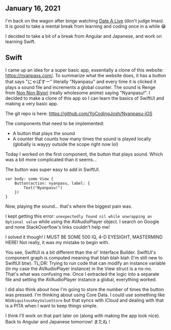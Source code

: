 ## January 16, 2021

I'm back on the wagon after binge watching [Date A Live](https://myanimelist.net/anime/15583/Date_A_Live) (don't judge lmao). It is good to take a mental break from learning and coding once in a while 😁

I decided to take a bit of a break from Angular and Japanese, and work on learning Swift.

## Swift

I came up an idea for a super basic app, essentially a clone of this website: https://nyanpass.com/. To summarize what the website does, it has a button that says "にゃぱすー" literally "Nyanpasu" and every time it is clicked it plays a sound file and increments a global counter. The sound is Renge from [Non Non Biyori](https://myanimelist.net/anime/17549/Non_Non_Biyori) (really wholesome anime) saying "Nyanpasu!". I decided to make a clone of this app so I can learn the basics of SwiftUI and making a very basic app.

The git repo is here: https://github.com/YoCodingJosh/Nyanpasu-iOS

The components that need to be implemented:

* A button that plays the sound
* A counter that counts how many times the sound is played locally (globally is wayyy outside the scope right now lol)

Today I worked on the first component, the button that plays sound. Which was a bit more complicated than it seems...

The button was super easy to add in SwiftUI.

```
var body: some View {
    Button(action: nyanpasu, label: {
        Text("Nyanpasu!")
    })
}
```

Now, playing the sound... that's where the biggest pain was.

I kept getting this error: `unexpectedly found nil while unwrapping an Optional value` while using the AVAudioPlayer object. I search on Google and none StackOverflow's links couldn't help me!

I solved it though! I MUST BE SOME 500 IQ, 4-D EYESIGHT, MASTERMIND HERE! Not really, it was my mistake to begin with.

You see, SwiftUI is a bit different than the ol' Interface Builder. SwiftUI's component graph is computed meaning that blah blah blah (I'm still new to SwiftUI btw). TL;DR: Trying to run code that can modify an instance variable (in my case the AVAudioPlayer instance) in the View struct is a no-no. That's what was confusing me. Once I extracted the logic into a separate file and setting the AVAudioPlayer instance a global, everything worked.

I did also think about how I'm going to store the number of times the button was pressed. I'm thinking about using Core Data. I could use something like `NSUbiquitousKeyValueStore` but that syncs with iCloud and dealing with that is a PITA when I want to keep things simple.

I think I'll work on that part later on (along with making the app look nice). Back to Angular and Japanese tomorrow! またね！
